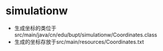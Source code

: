 # simulationw
- 生成坐标的类位于src/main/java/cn/edu/bupt/simulationw/Coordinates.class
- 生成的坐标存放于src/main/resources/Coordinates.txt
